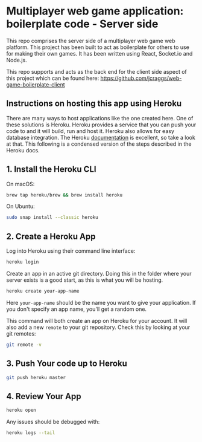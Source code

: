 # Multiplayer web game application: boilerplate code - Server side

This repo comprises the server side of a multiplayer web game web platform. This project has been built to act as boilerplate for others to use for making their own games. It has been written using React, Socket.io and Node.js.

This repo supports and acts as the back end for the client side aspect of this project which can be found here: https://github.com/jcraggs/web-game-boilerplate-client

## Instructions on hosting this app using Heroku

There are many ways to host applications like the one created here. One of these solutions is Heroku. Heroku provides a service that you can push your code to and it will build, run and host it. Heroku also allows for easy database integration. The Heroku [documentation](https://devcenter.heroku.com/articles/getting-started-with-nodejs) is excellent, so take a look at that. This following is a condensed version of the steps described in the Heroku docs.

## 1. Install the Heroku CLI

On macOS:

```bash
brew tap heroku/brew && brew install heroku
```

On Ubuntu:

```bash
sudo snap install --classic heroku
```

## 2. Create a Heroku App

Log into Heroku using their command line interface:

```bash
heroku login
```

Create an app in an active git directory. Doing this in the folder where your server exists is a good start, as this is what you will be hosting.

```bash
heroku create your-app-name
```

Here `your-app-name` should be the name you want to give your application. If you don't specify an app name, you'll get a random one.

This command will both create an app on Heroku for your account. It will also add a new `remote` to your git repository.
Check this by looking at your git remotes:

```bash
git remote -v
```

## 3. Push Your code up to Heroku

```bash
git push heroku master
```

## 4. Review Your App

```bash
heroku open
```

Any issues should be debugged with:

```bash
heroku logs --tail
```
